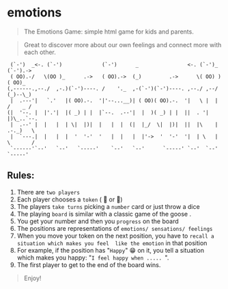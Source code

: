 # emotions
> The Emotions Game: simple html game for kids and parents. 

> Great to discover more about our own feelings and connect more with each other. 



     (`-')  _<-. (`-')             (`-')      _                <-. (`-')_  (`-').-> 
     ( OO).-/   \(OO )_      .->   ( OO).->  (_)         .->      \( OO) ) ( OO)_   
    (,------.,--./  ,-.)(`-')----. /    '._  ,-(`-')(`-')----. ,--./ ,--/ (_)--\_)  
     |  .---'|   `.'   |( OO).-.  '|'--...__)| ( OO)( OO).-.  '|   \ |  | /    _ /  
    (|  '--. |  |'.'|  |( _) | |  |`--.  .--'|  |  )( _) | |  ||  . '|  |)\_..`--.  
     |  .--' |  |   |  | \|  |)|  |   |  |  (|  |_/  \|  |)|  ||  |\    | .-._)   \ 
     |  `---.|  |   |  |  '  '-'  '   |  |   |  |'->  '  '-'  '|  | \   | \       / 
     `------'`--'   `--'   `-----'    `--'   `--'      `-----' `--'  `--'  `-----'  

## Rules:

1. There are `two players`
2. Each player chooses a `token`  ( 🥕 or 🍓)
3. The players `take turns` picking a `number` card or just throw a dice
4. The playing `board` is similar with a classic game of the goose .
5. You get your number and then you `progress` on the board 
6. The positions are representations of `emotions/ sensations/ feelings` 
7. When you move your token on the next position, you have to `recall a situation which makes you feel  like the emotion` in that position
8. For example, if the position has "`Happy`" 😁  on it, you tell a situation which makes you happy: "`I feel happy when ..... `".
9. The first player to get to the end of the board wins.



> Enjoy!
